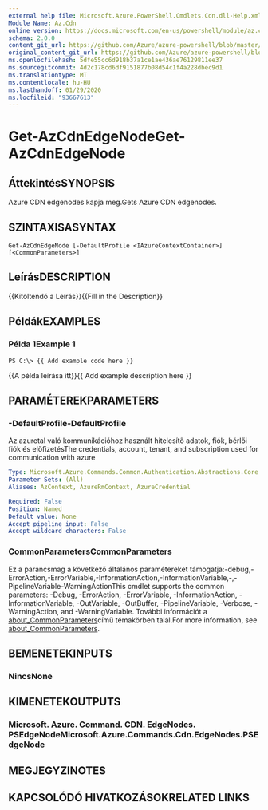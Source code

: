 ```yaml
---
external help file: Microsoft.Azure.PowerShell.Cmdlets.Cdn.dll-Help.xml
Module Name: Az.Cdn
online version: https://docs.microsoft.com/en-us/powershell/module/az.cdn/get-azcdnedgenode
schema: 2.0.0
content_git_url: https://github.com/Azure/azure-powershell/blob/master/src/Cdn/Cdn/help/Get-AzCdnEdgeNode.md
original_content_git_url: https://github.com/Azure/azure-powershell/blob/master/src/Cdn/Cdn/help/Get-AzCdnEdgeNode.md
ms.openlocfilehash: 5dfe55cc6d918b37a1ce1ae436ae76129811ee37
ms.sourcegitcommit: 4d2c178cd6df9151877b08d54c1f4a228dbec9d1
ms.translationtype: MT
ms.contentlocale: hu-HU
ms.lasthandoff: 01/29/2020
ms.locfileid: "93667613"
---
```

# <span data-ttu-id="838b8-101">Get-AzCdnEdgeNode</span><span class="sxs-lookup"><span data-stu-id="838b8-101">Get-AzCdnEdgeNode</span></span>

## <span data-ttu-id="838b8-102">Áttekintés</span><span class="sxs-lookup"><span data-stu-id="838b8-102">SYNOPSIS</span></span>
<span data-ttu-id="838b8-103">Azure CDN edgenodes kapja meg.</span><span class="sxs-lookup"><span data-stu-id="838b8-103">Gets Azure CDN edgenodes.</span></span>

## <span data-ttu-id="838b8-104">SZINTAXISA</span><span class="sxs-lookup"><span data-stu-id="838b8-104">SYNTAX</span></span>

```
Get-AzCdnEdgeNode [-DefaultProfile <IAzureContextContainer>] [<CommonParameters>]
```

## <span data-ttu-id="838b8-105">Leírás</span><span class="sxs-lookup"><span data-stu-id="838b8-105">DESCRIPTION</span></span>
<span data-ttu-id="838b8-106">{{Kitöltendő a Leírás}}</span><span class="sxs-lookup"><span data-stu-id="838b8-106">{{Fill in the Description}}</span></span>

## <span data-ttu-id="838b8-107">Példák</span><span class="sxs-lookup"><span data-stu-id="838b8-107">EXAMPLES</span></span>

### <span data-ttu-id="838b8-108">Példa 1</span><span class="sxs-lookup"><span data-stu-id="838b8-108">Example 1</span></span>
```
PS C:\> {{ Add example code here }}
```

<span data-ttu-id="838b8-109">{{A példa leírása itt}}</span><span class="sxs-lookup"><span data-stu-id="838b8-109">{{ Add example description here }}</span></span>

## <span data-ttu-id="838b8-110">PARAMÉTEREK</span><span class="sxs-lookup"><span data-stu-id="838b8-110">PARAMETERS</span></span>

### <span data-ttu-id="838b8-111">-DefaultProfile</span><span class="sxs-lookup"><span data-stu-id="838b8-111">-DefaultProfile</span></span>
<span data-ttu-id="838b8-112">Az azuretal való kommunikációhoz használt hitelesítő adatok, fiók, bérlői fiók és előfizetés</span><span class="sxs-lookup"><span data-stu-id="838b8-112">The credentials, account, tenant, and subscription used for communication with azure</span></span>

```yaml
Type: Microsoft.Azure.Commands.Common.Authentication.Abstractions.Core.IAzureContextContainer
Parameter Sets: (All)
Aliases: AzContext, AzureRmContext, AzureCredential

Required: False
Position: Named
Default value: None
Accept pipeline input: False
Accept wildcard characters: False
```

### <span data-ttu-id="838b8-113">CommonParameters</span><span class="sxs-lookup"><span data-stu-id="838b8-113">CommonParameters</span></span>
<span data-ttu-id="838b8-114">Ez a parancsmag a következő általános paramétereket támogatja:-debug,-ErrorAction,-ErrorVariable,-InformationAction,-InformationVariable,-,-PipelineVariable-WarningAction</span><span class="sxs-lookup"><span data-stu-id="838b8-114">This cmdlet supports the common parameters: -Debug, -ErrorAction, -ErrorVariable, -InformationAction, -InformationVariable, -OutVariable, -OutBuffer, -PipelineVariable, -Verbose, -WarningAction, and -WarningVariable.</span></span> <span data-ttu-id="838b8-115">További információt a [about_CommonParameters](https://go.microsoft.com/fwlink/?LinkID=113216)című témakörben talál.</span><span class="sxs-lookup"><span data-stu-id="838b8-115">For more information, see [about_CommonParameters](https://go.microsoft.com/fwlink/?LinkID=113216).</span></span>

## <span data-ttu-id="838b8-116">BEMENETEK</span><span class="sxs-lookup"><span data-stu-id="838b8-116">INPUTS</span></span>

### <span data-ttu-id="838b8-117">Nincs</span><span class="sxs-lookup"><span data-stu-id="838b8-117">None</span></span>

## <span data-ttu-id="838b8-118">KIMENETEK</span><span class="sxs-lookup"><span data-stu-id="838b8-118">OUTPUTS</span></span>

### <span data-ttu-id="838b8-119">Microsoft. Azure. Command. CDN. EdgeNodes. PSEdgeNode</span><span class="sxs-lookup"><span data-stu-id="838b8-119">Microsoft.Azure.Commands.Cdn.EdgeNodes.PSEdgeNode</span></span>

## <span data-ttu-id="838b8-120">MEGJEGYZI</span><span class="sxs-lookup"><span data-stu-id="838b8-120">NOTES</span></span>

## <span data-ttu-id="838b8-121">KAPCSOLÓDÓ HIVATKOZÁSOK</span><span class="sxs-lookup"><span data-stu-id="838b8-121">RELATED LINKS</span></span>
